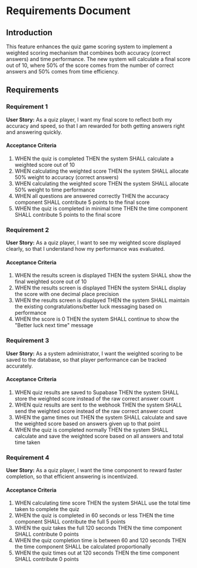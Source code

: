 # Requirements Document

## Introduction

This feature enhances the quiz game scoring system to implement a weighted scoring mechanism that combines both accuracy (correct answers) and time performance. The new system will calculate a final score out of 10, where 50% of the score comes from the number of correct answers and 50% comes from time efficiency.

## Requirements

### Requirement 1

**User Story:** As a quiz player, I want my final score to reflect both my accuracy and speed, so that I am rewarded for both getting answers right and answering quickly.

#### Acceptance Criteria

1. WHEN the quiz is completed THEN the system SHALL calculate a weighted score out of 10
2. WHEN calculating the weighted score THEN the system SHALL allocate 50% weight to accuracy (correct answers)
3. WHEN calculating the weighted score THEN the system SHALL allocate 50% weight to time performance
4. WHEN all questions are answered correctly THEN the accuracy component SHALL contribute 5 points to the final score
5. WHEN the quiz is completed in minimal time THEN the time component SHALL contribute 5 points to the final score

### Requirement 2

**User Story:** As a quiz player, I want to see my weighted score displayed clearly, so that I understand how my performance was evaluated.

#### Acceptance Criteria

1. WHEN the results screen is displayed THEN the system SHALL show the final weighted score out of 10
2. WHEN the results screen is displayed THEN the system SHALL display the score with one decimal place precision
3. WHEN the results screen is displayed THEN the system SHALL maintain the existing congratulations/better luck messaging based on performance
4. WHEN the score is 0 THEN the system SHALL continue to show the "Better luck next time" message

### Requirement 3

**User Story:** As a system administrator, I want the weighted scoring to be saved to the database, so that player performance can be tracked accurately.

#### Acceptance Criteria

1. WHEN quiz results are saved to Supabase THEN the system SHALL store the weighted score instead of the raw correct answer count
2. WHEN quiz results are sent to the webhook THEN the system SHALL send the weighted score instead of the raw correct answer count
3. WHEN the game times out THEN the system SHALL calculate and save the weighted score based on answers given up to that point
4. WHEN the quiz is completed normally THEN the system SHALL calculate and save the weighted score based on all answers and total time taken

### Requirement 4

**User Story:** As a quiz player, I want the time component to reward faster completion, so that efficient answering is incentivized.

#### Acceptance Criteria

1. WHEN calculating time score THEN the system SHALL use the total time taken to complete the quiz
2. WHEN the quiz is completed in 60 seconds or less THEN the time component SHALL contribute the full 5 points
3. WHEN the quiz takes the full 120 seconds THEN the time component SHALL contribute 0 points
4. WHEN the quiz completion time is between 60 and 120 seconds THEN the time component SHALL be calculated proportionally
5. WHEN the quiz times out at 120 seconds THEN the time component SHALL contribute 0 points